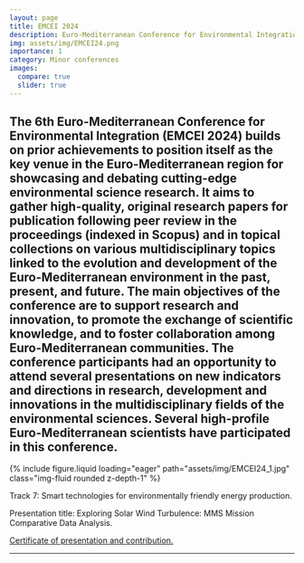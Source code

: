 ```yaml
---
layout: page
title: EMCEI 2024 
description: Euro-Mediterranean Conference for Environmental Integration (EMCEI) 2024, Marrakesh, Morocco.
img: assets/img/EMCEI24.png
importance: 1
category: Minor conferences
images:
  compare: true
  slider: true
---
```


The 6th Euro-Mediterranean Conference for Environmental Integration (EMCEI 2024) builds on prior achievements to position itself as the key venue in the Euro-Mediterranean region for showcasing and debating cutting-edge environmental science research. It aims to gather high-quality, original research papers for publication following peer review in the proceedings (indexed in Scopus) and in topical collections on various multidisciplinary topics linked to the evolution and development of the Euro-Mediterranean environment in the past, present, and future. The main objectives of the conference are to support research and innovation, to promote the exchange of scientific knowledge, and to foster collaboration among Euro-Mediterranean communities. The conference participants had an opportunity to attend several presentations on new indicators and directions in research, development and innovations in the multidisciplinary fields of the environmental sciences. Several high-profile Euro-Mediterranean scientists have participated in this conference.
---

<swiper-container keyboard="true" navigation="true" pagination="true" pagination-clickable="true" pagination-dynamic-bullets="true" rewind="true">
  <swiper-slide>{% include figure.liquid loading="eager" path="assets/img/EMCEI24_1.jpg" class="img-fluid rounded z-depth-1" %}</swiper-slide>
</swiper-container>


Track 7: Smart technologies for environmentally friendly energy production.

Presentation title: Exploring Solar Wind Turbulence: MMS Mission Comparative Data Analysis.

[Certificate of presentation and contribution.](assets/pdf/EMCEI24_cert.pdf)


---
